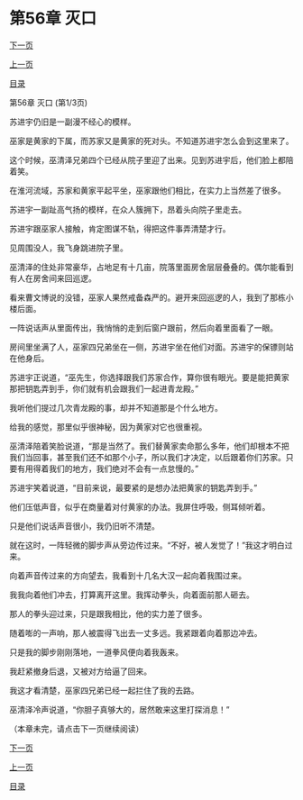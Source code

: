 <h1>第56章   灭口</h1>
            <div><p><a href="./0166_%E7%AC%AC56%E7%AB%A0_%E7%81%AD%E5%8F%A3.md">下一页</a></p><p><a href="./0164_%E7%AC%AC55%E7%AB%A0_%E9%9D%A2%E5%85%B7.md">上一页</a></p><p><a href="../">目录</a></p></div>
            <div><p>第56章   灭口 (第1/3页)</p><p>苏进宇仍旧是一副漫不经心的模样。</p><p>巫家是黄家的下属，而苏家又是黄家的死对头。不知道苏进宇怎么会到这里来了。</p><p>这个时候，巫清泽兄弟四个已经从院子里迎了出来。见到苏进宇后，他们脸上都陪着笑。</p><p>在淮河流域，苏家和黄家平起平坐，巫家跟他们相比，在实力上当然差了很多。</p><p>苏进宇一副趾高气扬的模样，在众人簇拥下，昂着头向院子里走去。</p><p>苏进宇跟巫家人接触，肯定图谋不轨，得把这件事弄清楚才行。</p><p>见周围没人，我飞身跳进院子里。</p><p>巫清泽的住处非常豪华，占地足有十几亩，院落里面房舍层层叠叠的。偶尔能看到有人在房舍间来回巡逻。</p><p>看来曹文博说的没错，巫家人果然戒备森严的。避开来回巡逻的人，我到了那栋小楼后面。</p><p>一阵说话声从里面传出，我悄悄的走到后窗户跟前，然后向着里面看了一眼。</p><p>房间里坐满了人，巫家四兄弟坐在一侧，苏进宇坐在他们对面。苏进宇的保镖则站在他身后。</p><p>苏进宇正说道，“巫先生，你选择跟我们苏家合作，算你很有眼光。要是能把黄家那把钥匙弄到手，你们就有机会跟我们一起进青龙殿。”</p><p>我听他们提过几次青龙殿的事，却并不知道那是个什么地方。</p><p>给我的感觉，那里似乎很神秘，因为黄家对它也很重视。</p><p>巫清泽陪着笑脸说道，“那是当然了。我们替黄家卖命那么多年，他们却根本不把我们当回事，甚至我们还不如那个小子，所以我们才决定，以后跟着你们苏家。只要有用得着我们的地方，我们绝对不会有一点怠慢的。”</p><p>苏进宇笑着说道，“目前来说，最要紧的是想办法把黄家的钥匙弄到手。”</p><p>他们压低声音，似乎在商量着对付黄家的办法。我屏住呼吸，侧耳倾听着。</p><p>只是他们说话声音很小，我仍旧听不清楚。</p><p>就在这时，一阵轻微的脚步声从旁边传过来。“不好，被人发觉了！”我这才明白过来。</p><p>向着声音传过来的方向望去，我看到十几名大汉一起向着我围过来。</p><p>我我向着他们冲去，打算离开这里。我挥动拳头，向着面前那人砸去。</p><p>那人的拳头迎过来，只是跟我相比，他的实力差了很多。</p><p>随着嘭的一声响，那人被震得飞出去一丈多远。我紧跟着向着那边冲去。</p><p>只是我的脚步刚刚落地，一道拳风便向着我轰来。</p><p>我赶紧撤身后退，又被对方给逼了回来。</p><p>我这才看清楚，巫家四兄弟已经一起拦住了我的去路。</p><p>巫清泽冷声说道，“你胆子真够大的，居然敢来这里打探消息！”</p><p>（本章未完，请点击下一页继续阅读）</p></div>
            <div><p><a href="./0166_%E7%AC%AC56%E7%AB%A0_%E7%81%AD%E5%8F%A3.md">下一页</a></p><p><a href="./0164_%E7%AC%AC55%E7%AB%A0_%E9%9D%A2%E5%85%B7.md">上一页</a></p><p><a href="../">目录</a></p></div>